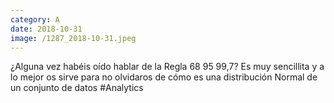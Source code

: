 ```yaml
--- 
category: A 
date: 2018-10-31 
image: /1287_2018-10-31.jpeg 
--- 
```


¿Alguna vez habéis oído hablar de la Regla 68  95  99,7? Es muy sencillita y a lo mejor os sirve para no olvidaros de cómo es una distribución Normal de un conjunto de datos #Analytics